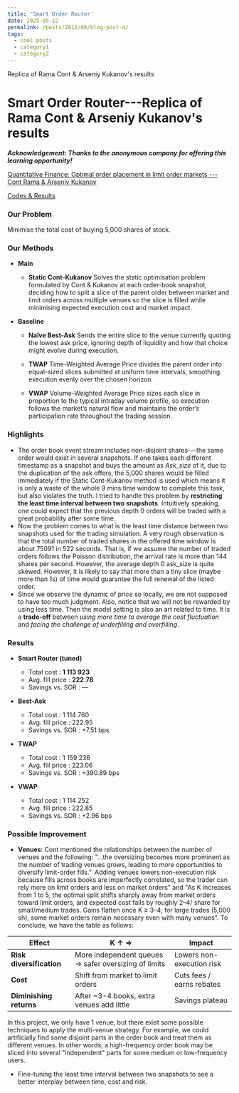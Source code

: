 ```yaml
---
title: 'Smart Order Router'
date: 2025-05-12
permalink: /posts/2012/08/blog-post-4/
tags:
  - cool posts
  - category1
  - category2
---
```


Replica of Rama Cont & Arseniy Kukanov's results

Smart Order Router---Replica of Rama Cont & Arseniy Kukanov's results
=======
***Acknowledgement: Thanks to the anonymous company for offering this learning opportunity!***

[Quantitative Finance: Optimal order placement in limit order markets --- Cont Rama & Arseniy Kukanov](https://arxiv.org/abs/1210.1625)

[Codes & Results](https://github.com/ShijieXu1993/SOR_backtest.git)

### Our Problem 
Minimise the total cost of buying 5,000 shares of stock.  
### Our Methods
* **Main**

  * **Static Cont-Kukanov**
    Solves the static optimisation problem formulated by Cont & Kukanov at each order-book snapshot, deciding how to split a slice of the parent order between market and limit orders across multiple venues so the slice is filled while minimising expected execution cost and market impact.

* **Baseline**

  * **Naïve Best-Ask**
    Sends the entire slice to the venue currently quoting the lowest ask price, ignoring depth of liquidity and how that choice might evolve during execution.

  * **TWAP**
    Time-Weighted Average Price divides the parent order into equal-sized slices submitted at uniform time intervals, smoothing execution evenly over the chosen horizon.

  * **VWAP**
    Volume-Weighted Average Price sizes each slice in proportion to the typical intraday volume profile, so execution follows the market’s natural flow and maintains the order’s participation rate throughout the trading session.

### Highlights
* The order book event stream includes non-disjoint shares---the same order would exist in several snapshots.  If one takes each different timestamp as a snapshot and buys the amount as *Ask_size* of it, due to the duplication of the ask offers, the 5,000 shares would be filled immediately if the Static Cont-Kukanov method is used which means it is only a waste of the whole 9 mins time window to complete this task, but also violates the truth. I tried to handle this problem by **restricting the least time interval between two snapshots**. Intuitively speaking, one could expect that the previous depth 0 orders will be traded with a great probability after some time.
* Now the problem comes to what is the least time distance between two snapshots used for the trading simulation. A very rough observation is that the total number of traded shares in the offered time window is about 75091 in 522 seconds. That is, if we assume the number of traded orders follows the Poisson distribution, the arrival rate is more than 144 shares per second. However, the average depth 0 ask_size is quite skewed. However, it is likely to say that more than a tiny slice (maybe more than 1s) of time would guarantee the full renewal of the listed order.
* Since we observe the dynamic of price so locally, we are not supposed to have too much judgment. Also, notice that we will not be rewarded by using less time. Then the model setting is also an art related to time.  It is a **trade-off** between *using more time to average the cost fluctuation* and *facing the challenge of underfilling and overfilling*.
### Results 
* **Smart Router (tuned)**

  * Total cost      : **1 113 923**
  * Avg. fill price : **222.78**
  * Savings vs. SOR : —

* **Best-Ask**

  * Total cost      : 1 114 760
  * Avg. fill price : 222.95
  * Savings vs. SOR : +7.51 bps

* **TWAP**

  * Total cost      : 1 159 236
  * Avg. fill price : 223.06
  * Savings vs. SOR : +390.89 bps

* **VWAP**

  * Total cost      : 1 114 252
  * Avg. fill price : 222.85
  * Savings vs. SOR : +2.96 bps


### Possible Improvement
* **Venues**: Cont mentioned the relationships between the number of venues and the following: "…the oversizing becomes more prominent as the number of trading venues grows, leading to more opportunities to diversify limit-order fills.” Adding venues lowers non-execution risk because fills across books are imperfectly correlated, so the trader can rely more on limit orders and less on market orders" and "As K increases from 1 to 5, the optimal split shifts sharply away from market orders toward limit orders, and expected cost falls by roughly 2–4/ share for small/medium trades. Gains flatten once K ≥ 3–4; for large trades (5,000 sh), some market orders remain necessary even with many venues". To conclude, we have the table as follows:

| Effect                   | K ↑ ⇒                                                | Impact                    |
| ------------------------ | ---------------------------------------------------- | ------------------------- |
| **Risk diversification** | More independent queues → safer oversizing of limits | Lowers non-execution risk |
| **Cost**                 | Shift from market to limit orders                    | Cuts fees / earns rebates |
| **Diminishing returns**  | After \~3-4 books, extra venues add little           | Savings plateau           |

In this project, we only have 1 venue, but there exist some possible techniques to apply the multi-venue strategy. For example, we could artificially find some disjoint parts in the order book and treat them as different venues. In other words, a high-frequency order book may be sliced into several "independent" parts for some medium or low-frequency users. 

* Fine-tuning the least time interval between two snapshots to see a better interplay between time, cost and risk.
